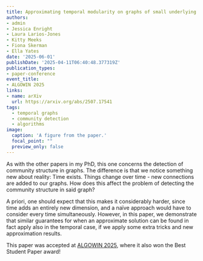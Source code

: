 ```yaml
---
title: Approximating temporal modularity on graphs of small underlying treewidth
authors:
- admin
- Jessica Enright
- Laura Larios-Jones
- Kitty Meeks
- Fiona Skerman
- Ella Yates
date: '2025-06-01'
publishDate: '2025-04-11T06:40:48.377319Z'
publication_types:
- paper-conference
event_title:
- ALGOWIN 2025
links:
- name: arXiv
  url: https://arxiv.org/abs/2507.17541
tags:
  - temporal graphs
  - community detection
  - algorithms
image:
  caption: 'A figure from the paper.'
  focal_point: ""
  preview_only: false
---
```


As with the other papers in my PhD, this one concerns the detection of community structure in graphs. The difference is that we notice something new about reality: Time exists. Things change over time - new connections are added to our graphs. How does this affect the problem of detecting the community structure in said graph?

A priori, one should expect that this makes it considerably harder, since time adds an entirely new dimension, and a naïve approach would have to consider every time simultaneously. However, in this paper, we demonstrate that similar guarantees for when an approximate solution can be found in fact apply also in the temporal case, if we apply some extra tricks and new approximation results.

This paper was accepted at [ALGOWIN 2025](https://algo-conference.org/2025/algowin/), where it also won the Best Student Paper award! 
